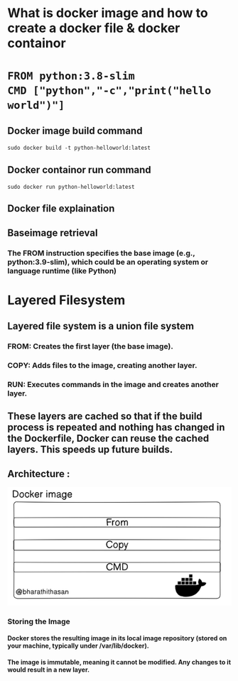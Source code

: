 <h1> What is docker image and how to create a docker file & docker containor <h1>

```
FROM python:3.8-slim
CMD ["python","-c","print("hello world")"]

```

## Docker image build command

``` 
sudo docker build -t python-helloworld:latest

```

## Docker containor run command

```
sudo docker run python-helloworld:latest

```

## Docker file explaination

## Baseimage retrieval

### The FROM instruction specifies the base image (e.g., python:3.9-slim), which could be an operating system or language runtime (like Python)

# Layered Filesystem

## Layered file system is a union file system

### FROM: Creates the first layer (the base image).
### COPY: Adds files to the image, creating another layer.
### RUN: Executes commands in the image and creates another layer.

## These layers are cached so that if the build process is repeated and nothing has changed in the Dockerfile, Docker can reuse the cached layers. This speeds up future builds.

## Architecture : 
![alt text](image.png)

### Storing the Image
#### Docker stores the resulting image in its local image repository (stored on your machine, typically under /var/lib/docker).
#### The image is immutable, meaning it cannot be modified. Any changes to it would result in a new layer.